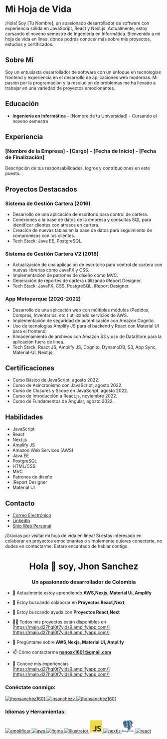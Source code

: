 # Mi Hoja de Vida

¡Hola! Soy [Tu Nombre], un apasionado desarrollador de software con experiencia sólida en JavaScript, React y Next.js. Actualmente, estoy cursando el noveno semestre de Ingeniería en Informática. Bienvenido a mi hoja de vida en línea, donde podrás conocer más sobre mis proyectos, estudios y certificados.

## Sobre Mí

Soy un entusiasta desarrollador de software con un enfoque en tecnologías frontend y experiencia en el desarrollo de aplicaciones web modernas. Mi pasión por la programación y la resolución de problemas me ha llevado a trabajar en una variedad de proyectos emocionantes.

## Educación

- **Ingeniería en Informática** - [Nombre de tu Universidad] - Cursando el noveno semestre

## Experiencia

### [Nombre de la Empresa] - [Cargo] - [Fecha de Inicio] - [Fecha de Finalización]

Descripción de tus responsabilidades, logros y contribuciones en este puesto.

## Proyectos Destacados

### Sistema de Gestión Cartera (2016)

- Desarrollo de una aplicación de escritorio para control de cartera.
- Conexiones a la base de datos de la empresa y consultas SQL para identificar clientes con atrasos en cartera.
- Creación de nuevas tablas en la base de datos para seguimiento de compromisos con los clientes.
- Tech Stack: Java EE, PostgreSQL.

### Sistema de Gestión Cartera V2 (2018)

- Actualización de una aplicación de escritorio para control de cartera con nuevas librerías como JavaFX y CSS.
- Implementación de patrones de diseño como MVC.
- Generación de reportes de cartera utilizando iReport Designer.
- Tech Stack: JavaFX, CSS, PostgreSQL, iReport Designer.

### App Motoparque (2020-2022)

- Desarrollo de una aplicación web con múltiples módulos (Pedidos, Compras, Inventarios, etc.) utilizando servicios de AWS.
- Implementación de seguridad de autenticación con Amazon Cognito.
- Uso de tecnologías Amplify JS para el backend y React con Material UI para el frontend.
- Almacenamiento de archivos con Amazon S3 y uso de DataStore para la aplicación fuera de línea.
- Tech Stack: React JS, Amplify JS, Cognito, DynamoDB, S3, App Sync, Material-UI, Next.js.

## Certificaciones

- Curso Básico de JavaScript, agosto 2022.
- Curso de Asincronismo con JavaScript, agosto 2022.
- Curso de Closures y Scope en JavaScript, agosto 2022.
- Curso de Introducción a React.js, noviembre 2022.
- Curso de Fundamentos de Angular, agosto 2022.

## Habilidades

- JavaScript
- React
- Next.js
- Amplify JS
- Amazon Web Services (AWS)
- Java EE
- PostgreSQL
- HTML/CSS
- MVC
- Patrones de diseño
- iReport Designer
- Material UI

## Contacto

- [Correo Electrónico](mailto:tu@email.com)
- [LinkedIn](https://www.linkedin.com/in/tu-perfil/)
- [Sitio Web Personal](https://www.tu-sitio.com)

¡Gracias por visitar mi hoja de vida en línea! Si estás interesado en colaborar en proyectos emocionantes o simplemente quieres conectarte, no dudes en contactarme. Estaré encantado de hablar contigo.



<h1 align="center">Hola 👋 soy, Jhon Sanchez</h1>
<h3 align="center">Un apasionado desarrollador de Colombia</h3>


- 🌱 Actualmente estoy aprendiendo **AWS,Nexjs, Material Ui, Amplify**

- 👯 Estoy buscando colaborar en **Proyectos React,Next,**

- 🤝 Estoy buscando ayuda con **Proyectos React,Next**

- 👨‍💻 Todos mis proyectos están disponibles en [https://main.d27hgl0f7yids9.amplifyapp.com/](https://main.d27hgl0f7yids9.amplifyapp.com/)

- 💬 Pregúntame sobre **AWS,Nexjs, Material Ui, Amplify**

- 📫 Cómo contactarme **nanoxx1601@gmail.com**

- 📄 Conoce mis experiencias [https://main.d27hgl0f7yids9.amplifyapp.com/](https://main.d27hgl0f7yids9.amplifyapp.com/)

<h3 align= "left">Conéctate conmigo:</h3>

<p align="left">

<a href="https://linkedin.com/in/jhonsanchez1601" target="blank">
<img align="center" src="https://raw.githubusercontent.com/rahuldkjain/github-profile-readme-generator/master/src/images/icons/Social/linked-in-alt.svg" alt="jhonsanchez1601" height="30 " width="40" />
</a>

<a href="https://fb.com/jnsanchezv" target="blank">
<img align="center" src="https://www.vectorlogo.zone/logos/facebook/facebook-tile.svg" alt="jnsanchezv" height="30" width="40" />
</a>

<a href="https://instagram.com/jhonsanchez1601" target="blank">
<img align="center" src="https://raw.githubusercontent.com/rahuldkjain/github-profile-readme-generator /master/src/images/icons/Social/instagram.svg" alt="jhonsanchez1601" height="30" width="40" /></a>

</p>



<h3 align="left">Idiomas y Herramientas:</h3>

<p align="left"> 

<a href="https://aws.amazon.com/amplify/" target="_blank" rel="noreferrer"> 
<img src="https://docs.amplify.aws/assets/logo-dark.svg" alt="amplificar" ancho="20" altura="20"/>
</a> 

<a href="https://aws.amazon.com" target="_blank " rel="noreferrer"> 
<img src="https://www.vectorlogo.zone/logos/amazon_aws/amazon_aws-icon.svg" alt="aws" width="40" height="40"/> 
</a> 

<a href="https://www.figma.com/" target="_blank" rel="noreferrer"> 
<img src="/https://www.vectorlogo.zone/logosfigma/figma-icon.svg" alt="figma" width="40" height="40"/> 
</a> 

<a href="https://www.adobe.com/in/products/illustrator.html" target="_blank" rel="noreferrer"> 
<img src="https://www.vectorlogo.zone/logos/adobe_illustrator/adobe_illustrator-icon.svg" alt="illustrator" width=" 40" height="40"/> 
</a> 

<a href="https://developer.mozilla.org/en-US/docs/Web/JavaScript" target="_blank" rel="noreferrer"> 
<img src="https://raw.githubusercontent.com/devicons/devicon/master/icons/javascript/javascript-original.svg" alt="javascript" width="40" height="40"/> 
</a> 



<a href="https://nextjs.org/" target="_blank" rel="noreferrer"> 
<img src="https://cdn .worldvectorlogo.com/logos/nextjs-2.svg" alt="nextjs" width="40" height="40"/> 
</a> 
<a href="https://www.postgresql.org" target= "_blank" rel="noreferrer"> <img src="https://raw.githubusercontent.com/devicons/devicon/master/icons/postgresql/postgresql-original-wordmark.svg" alt="postgresql" width=" 40" height="40"/>
 </a> 
 
 <a href="https://reactjs.org/" target="_blank" rel="noreferrer"> 
 <img src="https://www.vectorlogo.zone/logos/reactjs/reactjs-icon.svg" alt="react" width="40" height="40"/> 
 </a> 
 </p>
